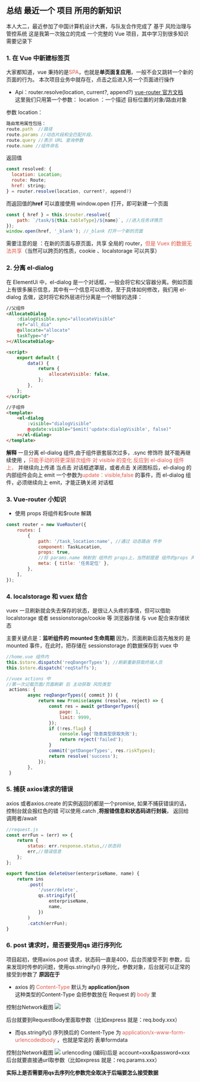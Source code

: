 ## 总结 最近一个 项目 所用的新知识

本人大二，最近参加了中国计算机设计大赛，与队友合作完成了 基于 风险治理与管控系统
这是我第一次独立的完成 一个完整的 Vue 项目，其中学习到很多知识 需要记录下

### 1. 在 Vue 中新建标签页

大家都知道，vue 秉持的是<span style="color:#E05749">SPA</span>，也就是**单页面复应用**，一般不会又跳转一个新的页面的行为。 本次项目业务中就存在，点击之后进入另一个页面进行操作

-   Api：router.resolve(location, current?, append?) [vue-router 官方文档](https://router.vuejs.org/zh/api/#router-resolve)  
    这里我们只用第一个参数： location ：一个描述 目标位置的对象/路由对象

参数 location：

```javascript
路由常用属性包括：
route.path  //路径
route.params //动态片段和全匹配片段，
route.query //表示 URL 查询参数
route.name //组件命名
```

返回值

```javascript
const resolved: {
  location: Location;
  route: Route;
  href: string;
} = router.resolve(location, current?, append?)
```

而返回值的**href** 可以直接使用 window.open 打开，即可新建一个页面

```javascript
const { href } = this.$router.resolve({
    path: `/task/${this.tableType}/${name}`, //进入任务详情页
});
window.open(href, '_blank'); //_blank 打开一个新的页面
```

需要注意的是 ：在新的页面与原页面，共享 全局的 router，<span  style="color:#E05749">但是 Vuex 的数据无法共享</span>（当然可以跨页的性质，cookie 、localstorage 可以共享）

### 2. 分离 el-dialog

在 ElementUi 中，el-dialog 是一个对话框，一般会将它和父容器分离。例如页面上有很多展示信息，其中有一个信息可以修改，至于具体如何修改，我们用 el-dialog 去做，这时将它和外层进行分离是一个明智的选择：

```html
//父组件
<AllocateDialog
    :dialogVisible.sync="allocateVisible"
    ref="all_dia"
    @allocate="allocate"
    taskType="d"
></AllocateDialog>

<script>
    export default {
        data() {
            return {
                allocateVisible: false,
            };
        },
    };
</script>

//子组件
<template>
    <el-dialog
        :visible="dialogVisible"
        @update:visible="$emit('update:dialogVisible', false)"
    ></el-dialog>
</template>
```

**解释**
一旦分离 el-dialog 组件,由于组件嵌套层次过多，.sync 修饰符 就不能再继续使用 ，<span style="color:#E05749">只能手动的将更深层次组件 对 visible 的变化 反应到 el-dialog 组件上，</span> 并继续向上传递
当点击 对话框遮罩层，或者点击 关闭图标后，el-dialog 的内部组件会向上 emit 一个参数为<span style="color:#E05749">update：visible,false</span> 的事件，而 el-dialog 组件，必须继续向上 emit，才能正确关闭 对话框

### 3. Vue-router 小知识

-   使用 props 将组件和\$route 解耦

```javascript
const router = new VueRouter({
    routes: [
        {
            path: '/task_location:name', //通过 动态路由 传参
            component: TaskLocation,
            props: true,
            //将 params.name 映射到 组件的 props上，当然前提是 组件的props 声明 属性 name
            meta: { title: '任务定位' },
        },
    ],
});
```

### 4. localstorage 和 vuex 结合

vuex 一旦刷新就会失去保存的状态，是很让人头疼的事情，但可以借助 localstorage 或者 sessionstorage/cookie 等 浏览器存储 与 vue 配合来存储状态

主要关键点是：**监听组件的 mounted 生命周期**
因为，页面刷新后首先触发的 是 mounted 事件，在此时，把存储在 sessionstorage 的数据保存到 vuex 中

```javascript
//home.vue 组件内
this.$store.dispatch('reqDangerTypes'); //刷新重新获取终端人员
this.$store.dispatch('reqStaffs');

//vuex actions 中
//第一次记载页面/页面刷新 后 主动获取 风险类型
 actions: {
        async reqDangerTypes({ commit }) {
            return new Promise(async (resolve, reject) => {
                const res = await getDangerTypes({
                    page: 1,
                    limit: 9999,
                });
                if (!res.flag) {
                    console.log('隐患类型获取失败');
                    return reject('failed');
                }
                commit('getDangerTypes', res.riskTypes);
                return resolve('success');
            });
        },
 }

```


### 5. 捕获 axios请求的错误

axios 或者axios.create 的实例返回的都是一个promise, 如果不捕获错误的话，控制台就会报红色的错
可以使用.catch ,**将报错信息和状态码进行封装**， 返回给调用者/await 
```javascript
//request.js
const errFun = (err) => {
    return {
        status: err.response.status,//状态码
        err,//错误信息
    };
};

export function deleteUser(enterpriseName, name) {
    return ins
        .post(
            '/user/delete',
            qs.stringify({
                enterpriseName,
                name,
            })
        )
        .catch(errFun);
}
````


### 6. post 请求时，是否要受用qs 进行序列化
项目起初，使用axios.post 请求，状态码一直是400，后台页接受不到 参数，后来发现时传参的问题，使用qs.stringify() 序列化，参数对象，后台就可以正常的接受到参数了
**原因在于**  
- axios 的 <span style="color:#E05749">Content-Type</span>  默认为 **application/json**  
这种类型的Content-Type 会把参数放在 Request 的 <span style="color:#E05749">body</span>   里   

控制台Network截图
![](https://ftp.bmp.ovh/imgs/2020/06/d960db35e073a9e7.png)

后台就要到RequestBody里面取参数（比如express 就是：req.body.xxx）
- 而qs.stringify() 序列换后的  Content-Type 为 <span style="color:#E05749">application/x-www-form-urlencoded</span><span style="color:#E05749">body</span> ，也就是常说的 表单formdata  

控制台Network截图
![](https://ftp.bmp.ovh/imgs/2020/06/ac7ce9f3c3a012cf.png)
urlencoding (编码)后是
account=xxx&password=xxx
后台就要直接通url取参数（比如express 就是：req.params.xxx）

**实际上是否需要用qs去序列化参数完全取决于后端要怎么接受数据**
<Vssue />